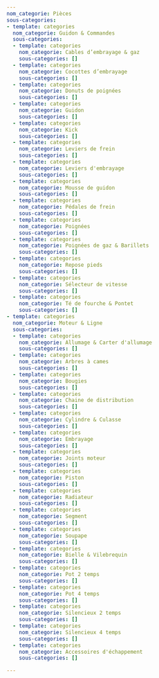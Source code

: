 ```yaml
---
nom_categorie: Pièces
sous-categories:
- template: categories
  nom_categorie: Guidon & Commandes
  sous-categories:
  - template: categories
    nom_categorie: Cables d’embrayage & gaz
    sous-categories: []
  - template: categories
    nom_categorie: Cocottes d’embrayage
    sous-categories: []
  - template: categories
    nom_categorie: Donuts de poignées
    sous-categories: []
  - template: categories
    nom_categorie: Guidon
    sous-categories: []
  - template: categories
    nom_categorie: Kick
    sous-categories: []
  - template: categories
    nom_categorie: Leviers de frein
    sous-categories: []
  - template: categories
    nom_categorie: Leviers d'embrayage
    sous-categories: []
  - template: categories
    nom_categorie: Mousse de guidon
    sous-categories: []
  - template: categories
    nom_categorie: Pédales de frein
    sous-categories: []
  - template: categories
    nom_categorie: Poignées
    sous-categories: []
  - template: categories
    nom_categorie: Poignées de gaz & Barillets
    sous-categories: []
  - template: categories
    nom_categorie: Repose pieds
    sous-categories: []
  - template: categories
    nom_categorie: Sélecteur de vitesse
    sous-categories: []
  - template: categories
    nom_categorie: Té de fourche & Pontet
    sous-categories: []
- template: categories
  nom_categorie: Moteur & Ligne
  sous-categories:
  - template: categories
    nom_categorie: Allumage & Carter d'allumage
    sous-categories: []
  - template: categories
    nom_categorie: Arbres à cames
    sous-categories: []
  - template: categories
    nom_categorie: Bougies
    sous-categories: []
  - template: categories
    nom_categorie: Chaine de distribution
    sous-categories: []
  - template: categories
    nom_categorie: Cylindre & Culasse
    sous-categories: []
  - template: categories
    nom_categorie: Embrayage
    sous-categories: []
  - template: categories
    nom_categorie: Joints moteur
    sous-categories: []
  - template: categories
    nom_categorie: Piston
    sous-categories: []
  - template: categories
    nom_categorie: Radiateur
    sous-categories: []
  - template: categories
    nom_categorie: Segment
    sous-categories: []
  - template: categories
    nom_categorie: Soupape
    sous-categories: []
  - template: categories
    nom_categorie: Bielle & Vilebrequin
    sous-categories: []
  - template: categories
    nom_categorie: Pot 2 temps
    sous-categories: []
  - template: categories
    nom_categorie: Pot 4 temps
    sous-categories: []
  - template: categories
    nom_categorie: Silencieux 2 temps
    sous-categories: []
  - template: categories
    nom_categorie: Silencieux 4 temps
    sous-categories: []
  - template: categories
    nom_categorie: Accessoires d'échappement
    sous-categories: []

---
```

